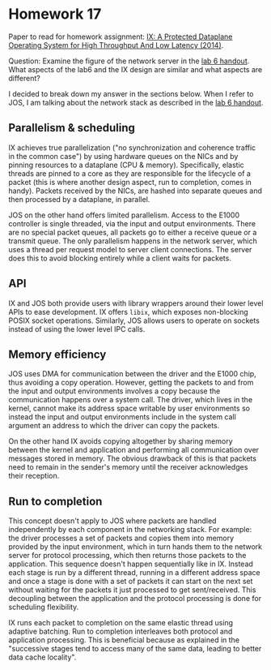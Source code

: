 # Homework 17

Paper to read for homework assignment: [IX: A Protected Dataplane Operating System for High Throughput And Low Latency (2014)](https://pdos.csail.mit.edu/6.828/2014/readings/osdi14-paper-belay.pdf).

Question: Examine the figure of the network server in the [lab 6 handout](https://pdos.csail.mit.edu/6.828/2014/labs/lab6/index.html). What aspects of the lab6 and the IX design are similar and what aspects are different?

I decided to break down my answer in the sections below. When I refer to JOS, I am talking about the network stack as described in the [lab 6 handout](https://pdos.csail.mit.edu/6.828/2014/labs/lab6/index.html).

## Parallelism & scheduling

IX achieves true parallelization ("no synchronization and coherence traffic in the common case") by using hardware queues on the NICs and by pinning resources to a dataplane (CPU & memory). Specifically, elastic threads are pinned to a core as they are responsible for the lifecycle of a packet (this is where another design aspect, run to completion, comes in handy). Packets received by the NICs, are hashed into separate queues and then processed by a dataplane, in parallel.

JOS on the other hand offers limited parallelism. Access to the E1000 controller is single threaded, via the input and output environments. There are no special packet queues, all packets go to either a receive queue or a transmit queue. The only parallelism happens in the network server, which uses a thread per request model to server client connections. The server does this to avoid blocking entirely while a client waits for packets.

## API

IX and JOS both provide users with library wrappers around their lower level APIs to ease development. IX offers `libix`, which exposes non-blocking POSIX socket operations. Similarly, JOS allows users to operate on sockets instead of using the lower level IPC calls.

## Memory efficiency

JOS uses DMA for communication between the driver and the E1000 chip, thus avoiding a copy operation. However, getting the packets to and from the input and output environments involves a copy because the communication happens over a system call. The driver, which lives in the kernel, cannot make its address space writable by user environments so instead the input and output environments include in the system call argument an address to which the driver can copy the packets.

On the other hand IX avoids copying altogether by sharing memory between the kernel and application and performing all communication over messages stored in memory. The obvious drawback of this is that packets need to remain in the sender's memory until the receiver acknowledges their reception.

## Run to completion

This concept doesn't apply to JOS where packets are handled independently by each component in the networking stack. For example: the driver processes a set of packets and copies them into memory provided by the input environment, which in turn hands them to the network server for protocol processing, which then returns those packets to the application. This sequence doesn't happen sequentially like in IX. Instead each stage is run by a different thread, running in a different address space and once a stage is done with a set of packets it can start on the next set without waiting for the packets it just processed to get sent/received. This decoupling between the application and the protocol processing is done for scheduling flexibility.

IX runs each packet to completion on the same elastic thread using adaptive batching. Run to completion interleaves both protocol and application processing. This is beneficial because as explained in the "successive stages tend to access many of the same data, leading to better data cache locality".
